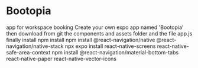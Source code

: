 # Bootopia
app for workspace booking
Create your own expo app named 'Bootopia'
then download from git the components and assets folder and the file app.js
finally install npm install 
 npm install @react-navigation/native @react-navigation/native-stack
 npx expo install react-native-screens react-native-safe-area-context
 npm install @react-navigation/material-bottom-tabs react-native-paper react-native-vector-icons
